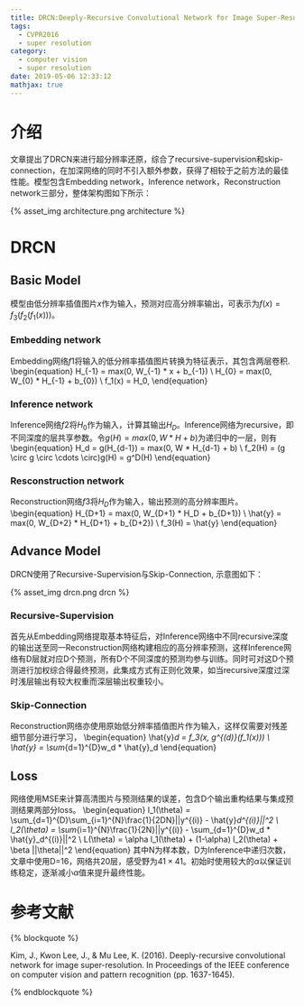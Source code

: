 ```yaml
---
title: DRCN:Deeply-Recursive Convolutional Network for Image Super-Resolution
tags:
  - CVPR2016
  - super resolution
category:
  - computer vision
  - super resolution
date: 2019-05-06 12:33:12
mathjax: true
---
```


# 介绍

文章提出了DRCN来进行超分辨率还原，综合了recursive-supervision和skip-connection，在加深网络的同时不引入额外参数，获得了相较于之前方法的最佳性能。模型包含Embedding network，Inference network，Reconstruction network三部分，整体架构图如下所示：

{% asset_img architecture.png architecture %}

# DRCN

## Basic Model

模型由低分辨率插值图片$x$作为输入，预测对应高分辨率输出，可表示为$f(x) = f_3(f_2(f_1(x)))$。

### Embedding network

Embedding网络$f1$将输入的低分辨率插值图片转换为特征表示，其包含两层卷积.
\begin{equation}
    H_{-1} = max(0, W_{-1} * x + b_{-1}) \\
    H_{0} = max(0, W_{0} * H_{-1} + b_{0}) \\
    f_1(x) = H_0,
\end{equation}

### Inference network

Inference网络$f2$将$H_0$作为输入，计算其输出$H_D$。Inference网络为recursive，即不同深度的层共享参数。令$g(H) = max(0, W*H+b)$为递归中的一层，则有
\begin{equation}
    H_d = g(H_{d-1}) = max(0, W * H_{d-1} + b) \\
    f_2(H) = (g \circ g \circ \cdots \circ)g(H) = g^D(H)
\end{equation}

### Resconstruction network

Reconstruction网络$f3$将$H_D$作为输入，输出预测的高分辨率图片。
\begin{equation}
    H_{D+1} = max(0, W_{D+1} * H_D + b_{D+1}) \\
    \hat{y} = max(0, W_{D+2} * H_{D+1} + b_{D+2}) \\
    f_3(H) = \hat{y}
\end{equation}

## Advance Model

DRCN使用了Recursive-Supervision与Skip-Connection, 示意图如下：

{% asset_img drcn.png drcn %}

### Recursive-Supervision

首先从Embedding网络提取基本特征后，对Inference网络中不同recursive深度的输出送至同一Reconstruction网络构建相应的高分辨率预测，这样Inference网络有D层就对应D个预测，所有D个不同深度的预测均参与训练。同时可对这D个预测进行加权综合得最终预测，此集成方式有正则化效果，如当recursive深度过深时浅层输出有较大权重而深层输出权重较小。

### Skip-Connection

Reconstruction网络亦使用原始低分辨率插值图片作为输入，这样仅需要对残差细节部分进行学习，
\begin{equation}
    \hat{y}_d = f_3(x, g^{(d)}(f_1(x))) \\
    \hat{y} = \sum_{d=1}^{D}w_d * \hat{y}_d
\end{equation}

## Loss

网络使用MSE来计算高清图片与预测结果的误差，包含D个输出重构结果与集成预测结果两部分loss。
\begin{equation}
    l_1(\theta) = \sum_{d=1}^{D}\sum_{i=1}^{N}\frac{1}{2DN}||y^{(i)} - \hat{y}_d^{(i)}||^2 \\
    l_2(\theta) = \sum_{i=1}^{N}\frac{1}{2N}||y^{(i)} - \sum_{d=1}^{D}w_d * \hat{y}_d^{(i)}||^2 \\
    L(\theta) = \alpha l_1(\theta) + (1-\alpha) l_2(\theta) + \beta ||\theta||^2
\end{equation}
其中N为样本数，D为Inference中递归次数，文章中使用D=16，网络共20层，感受野为$41 \times 41$。初始时使用较大的$\alpha$以保证训练稳定，逐渐减小$\alpha$值来提升最终性能。

# 参考文献

{% blockquote %}

Kim, J., Kwon Lee, J., & Mu Lee, K. (2016). Deeply-recursive convolutional network for image super-resolution. In Proceedings of the IEEE conference on computer vision and pattern recognition (pp. 1637-1645).

{% endblockquote %}
